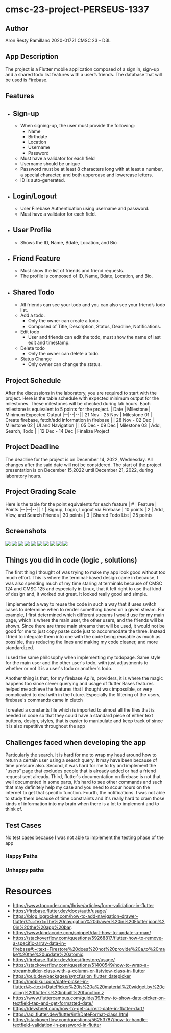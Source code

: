 # cmsc-23-project-PERSEUS-1337

## Author
Aron Resty Ramillano
2020-01721
CMSC 23 - D3L

## App Description
The project is a Flutter mobile application composed of a sign in, sign-up and a shared todo list features with a user’s friends. The database that will be used is Firebase.

## Features

 - **Sign-up**
	 - 
	 - When signing-up, the user must provide the following:
		 - Name
		 - Birthdate
		 - Location
		 - Username
		 - Password
	 - Must have a validator for each field
	 - Username should be unique
	 - Password must be at least 8 characters long with at least a number, a special character, and both uppercase and lowercase letters.
	 - ID is auto-generated.
 - **Login/Logout**
	 - 
	 - User Firebase Authentication using username and password.
	 - Must have a validator for each field.
- **User Profile**
	- 
	- Shows the ID, Name, Bdate, Location, and Bio
 - **Friend Feature**
	 - 
	 - Must show the list of friends and friend requests.
	 - The profile is composed of ID, Name, Bdate, Location, and Bio.

 - **Shared Todo**
	 - 
	 - All friends can see your todo and you can also see your friend’s todo list.
	 - Add a todo.
		 - Only the owner can create a todo.
		 - Composed of Title, Description, Status, Deadline, Notifications.
	 - Edit todo
		 - User and friends can edit the todo, must show the name of last edit and timestamp.
	 - Delete todo
		 - Only the owner can delete a todo.
	 - Status Change
		 - Only owner can change the status.

## Project Schedule
After the discussions in the laboratory, you are required to start with the project. Here is the table schedule with expected minimum output for the milestones. These milestones will be checked during lab hours. Each milestone is equivalent to 5 points for the project.
| Date | Milestone | Minimum Expected Output
|--|--|--|
| 21 Nov - 25 Nov | Milestone 01 | Create firebase, fetch/add information in firebase |
| 28 Nov - 02 Dec | Milestone 02 | UI and Navigation |
| 05 Dec - 09 Dec | Milestone 03 | Add, Search, Todo |
| 12 Dec - 14 Dec | Finalize Project

## Project Deadline
The deadline for the project is on December 14, 2022, Wednesday. All changes after the said date will not be considered.
The start of the project presentation is on December 15,2022 until December 21, 2022, during laboratory hours.

## Project Grading Scale
Here is the table for the point equivalents for each feature
| # | Feature | Points
|--|--|--|
| 1 | Signup, Login, Logout via Firebase | 10 points
| 2 | Add, View, and Search Friends | 30 points
| 3 | Shared Todo List | 25 points

## Screenshots

<img src="./screenshots/login.png">
<img src="./screenshots/signup.png">
<img src="./screenshots/homepage.png">
<img src="./screenshots/users.png">
<img src="./screenshots/friends.png">
<img src="./screenshots/friendrequest.png">
<img src="./screenshots/drawer.png">
<img src="./screenshots/todopage.png">
<img src="./screenshots/todoedit.png">
<img src="./screenshots/todoadd.png">

## Things you did in code (logic , solutions)
The first thing I thought of was trying to make my app look good without too much effort. This is where the terminal-based design came in because, I was also spending much of my time staring at terminals because of CMSC 124 and CMSC 125 and especially in Linux, that it felt right to use that kind of design and, it worked out great. It looked really good and simple.

I implemented a way to reuse the code in such a way that it uses switch cases to determine when to render something based on a given stream. For example, I first determined which different streams I would use for my main page, which is where the main user, the other users, and the friends will be shown. Since there are three main streams that will be used, it would not be good for me to just copy paste code just to accommodate the three. Instead I tried to integrate them into one with the code being reusable as much as possible, thus reducing the lines and making my code cleaner, and more standardized.

I used the same philosophy when implementing my todopage. Same style for the main user and the other user's todo, with just adjustments to whether or not it is a user's todo or another's todo.

Another thing is that, for my firebase Api's, providers, it is where the magic happens too since clever querying and usage of flutter Bases features helped me achieve the features that I thought was impossible, or very complicated to deal with in the future. Especially the filtering of the users, firebase's commands came in clutch

I created a constants file which is imported to almost all the files that is needed in code so that they could have a standard piece of either text buttons, design, styles, that is easier to manipulate and keep track of since it is also repetitive throughout the app
## Challenges faced when developing the app
Particularly the search. It is hard for me to wrap my head around how to return a certain user using a search query. It may have been because of time pressure also.
Second, it was hard for me to try and implement the "users" page that excludes people that is already added or had a friend request sent already.
Third, flutter's documentation on firebase is not that well documented in some parts, it's hard to see other commands and such that may definitely help my case and you need to scour hours on the internet to get that specific function.
Fourth, the notifications. I was not able to study them because of time constraints and it's really hard to cram those kinds of information into my brain when there is a lot to implement and to think of.

## Test Cases
No test cases because I was not able to implement the testing phase of the app
### Happy Paths
### Unhappy paths

# Resources

- https://www.topcoder.com/thrive/articles/form-validation-in-flutter
- https://firebase.flutter.dev/docs/auth/usage/
- https://blog.logrocket.com/how-to-add-navigation-drawer-flutter/#:~:text=The%20navigation%20drawer%20in%20Flutter,icon%20in%20the%20app%20bar.
- https://www.kindacode.com/snippet/dart-how-to-update-a-map/
- https://stackoverflow.com/questions/59268817/flutter-how-to-remove-a-specific-array-data-in-firebase#:~:text=Firestore%20does%20not%20provide%20a,to%20make%20the%20update%20atomic.
- https://firebase.flutter.dev/docs/firestore/usage/
- https://stackoverflow.com/questions/51400549/how-to-wrap-a-streambuilder-class-with-a-column-or-listview-class-in-flutter
- https://pub.dev/packages/syncfusion_flutter_datepicker
- https://mobikul.com/date-picker-in-flutter/#:~:text=DatePicker%20is%20a%20material%20widget,by%20calling%20flutter's%20inbuilt%20function.z
- https://www.fluttercampus.com/guide/39/how-to-show-date-picker-on-textfield-tap-and-get-formatted-date/
- https://devsheet.com/how-to-get-current-date-in-flutter-dart/
- https://api.flutter.dev/flutter/intl/DateFormat-class.html
- https://stackoverflow.com/questions/56253787/how-to-handle-textfield-validation-in-password-in-flutter
